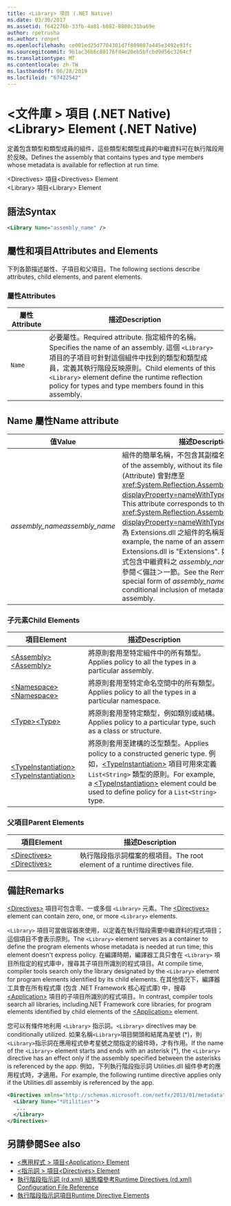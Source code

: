 ```yaml
---
title: <Library> 項目 (.NET Native)
ms.date: 03/30/2017
ms.assetid: f642276b-33fb-4a81-b882-8808c31ba69e
author: rpetrusha
ms.author: ronpet
ms.openlocfilehash: ce001ed25d7704301d7f809887a445e3492e93fc
ms.sourcegitcommit: 9b1ac36b6c80176fd4e20eb5bfcbd9d56c3264cf
ms.translationtype: MT
ms.contentlocale: zh-TW
ms.lasthandoff: 06/28/2019
ms.locfileid: "67422542"
---
```

# <a name="library-element-net-native"></a><span data-ttu-id="813da-102">\<文件庫 > 項目 (.NET Native)</span><span class="sxs-lookup"><span data-stu-id="813da-102">\<Library> Element (.NET Native)</span></span>
<span data-ttu-id="813da-103">定義包含類型和類型成員的組件，這些類型和類型成員的中繼資料可在執行階段用於反映。</span><span class="sxs-lookup"><span data-stu-id="813da-103">Defines the assembly that contains types and type members whose metadata is available for reflection at run time.</span></span>  
  
 <span data-ttu-id="813da-104">\<Directives> 項目</span><span class="sxs-lookup"><span data-stu-id="813da-104">\<Directives> Element</span></span>  
<span data-ttu-id="813da-105">\<Library> 項目</span><span class="sxs-lookup"><span data-stu-id="813da-105">\<Library> Element</span></span>  
  
## <a name="syntax"></a><span data-ttu-id="813da-106">語法</span><span class="sxs-lookup"><span data-stu-id="813da-106">Syntax</span></span>  
  
```xml  
<Library Name="assembly_name" />  
```  
  
## <a name="attributes-and-elements"></a><span data-ttu-id="813da-107">屬性和項目</span><span class="sxs-lookup"><span data-stu-id="813da-107">Attributes and Elements</span></span>  
 <span data-ttu-id="813da-108">下列各節描述屬性、子項目和父項目。</span><span class="sxs-lookup"><span data-stu-id="813da-108">The following sections describe attributes, child elements, and parent elements.</span></span>  
  
### <a name="attributes"></a><span data-ttu-id="813da-109">屬性</span><span class="sxs-lookup"><span data-stu-id="813da-109">Attributes</span></span>  
  
|<span data-ttu-id="813da-110">屬性</span><span class="sxs-lookup"><span data-stu-id="813da-110">Attribute</span></span>|<span data-ttu-id="813da-111">描述</span><span class="sxs-lookup"><span data-stu-id="813da-111">Description</span></span>|  
|---------------|-----------------|  
|`Name`|<span data-ttu-id="813da-112">必要屬性。</span><span class="sxs-lookup"><span data-stu-id="813da-112">Required attribute.</span></span> <span data-ttu-id="813da-113">指定組件的名稱。</span><span class="sxs-lookup"><span data-stu-id="813da-113">Specifies the name of an assembly.</span></span> <span data-ttu-id="813da-114">這個 `<Library>` 項目的子項目可針對這個組件中找到的類型和類型成員，定義其執行階段反映原則。</span><span class="sxs-lookup"><span data-stu-id="813da-114">Child elements of this `<Library>` element define the runtime reflection policy for types and type members found in this assembly.</span></span>|  
  
## <a name="name-attribute"></a><span data-ttu-id="813da-115">Name 屬性</span><span class="sxs-lookup"><span data-stu-id="813da-115">Name attribute</span></span>  
  
|<span data-ttu-id="813da-116">值</span><span class="sxs-lookup"><span data-stu-id="813da-116">Value</span></span>|<span data-ttu-id="813da-117">描述</span><span class="sxs-lookup"><span data-stu-id="813da-117">Description</span></span>|  
|-----------|-----------------|  
|<span data-ttu-id="813da-118">*assembly_name*</span><span class="sxs-lookup"><span data-stu-id="813da-118">*assembly_name*</span></span>|<span data-ttu-id="813da-119">組件的簡單名稱，不包含其副檔名。</span><span class="sxs-lookup"><span data-stu-id="813da-119">The simple name of the assembly, without its file extension.</span></span> <span data-ttu-id="813da-120">這個屬性 (Attribute) 會對應至 <xref:System.Reflection.AssemblyName.Name%2A?displayProperty=nameWithType> 屬性 (Property)。</span><span class="sxs-lookup"><span data-stu-id="813da-120">This attribute corresponds to the <xref:System.Reflection.AssemblyName.Name%2A?displayProperty=nameWithType> property.</span></span> <span data-ttu-id="813da-121">例如，名為 Extensions.dll 之組件的名稱是 "Extensions"。</span><span class="sxs-lookup"><span data-stu-id="813da-121">For example, the name of an assembly named Extensions.dll is "Extensions".</span></span> <span data-ttu-id="813da-122">如需支援從組件條件式包含中繼資料之 *assembly_name* 的特殊格式，請參閱＜備註＞一節。</span><span class="sxs-lookup"><span data-stu-id="813da-122">See the Remarks section for a special form of *assembly_name* that supports conditional inclusion of metadata from the assembly.</span></span>|  
  
### <a name="child-elements"></a><span data-ttu-id="813da-123">子元素</span><span class="sxs-lookup"><span data-stu-id="813da-123">Child Elements</span></span>  
  
|<span data-ttu-id="813da-124">項目</span><span class="sxs-lookup"><span data-stu-id="813da-124">Element</span></span>|<span data-ttu-id="813da-125">描述</span><span class="sxs-lookup"><span data-stu-id="813da-125">Description</span></span>|  
|-------------|-----------------|  
|[<span data-ttu-id="813da-126">\<Assembly></span><span class="sxs-lookup"><span data-stu-id="813da-126">\<Assembly></span></span>](../../../docs/framework/net-native/assembly-element-net-native.md)|<span data-ttu-id="813da-127">將原則套用至特定組件中的所有類型。</span><span class="sxs-lookup"><span data-stu-id="813da-127">Applies policy to all the types in a particular assembly.</span></span>|  
|[<span data-ttu-id="813da-128">\<Namespace></span><span class="sxs-lookup"><span data-stu-id="813da-128">\<Namespace></span></span>](../../../docs/framework/net-native/namespace-element-net-native.md)|<span data-ttu-id="813da-129">將原則套用至特定命名空間中的所有類型。</span><span class="sxs-lookup"><span data-stu-id="813da-129">Applies policy to all the types in a particular namespace.</span></span>|  
|[<span data-ttu-id="813da-130">\<Type></span><span class="sxs-lookup"><span data-stu-id="813da-130">\<Type></span></span>](../../../docs/framework/net-native/type-element-net-native.md)|<span data-ttu-id="813da-131">將原則套用至特定類型，例如類別或結構。</span><span class="sxs-lookup"><span data-stu-id="813da-131">Applies policy to a particular type, such as a class or structure.</span></span>|  
|[<span data-ttu-id="813da-132">\<TypeInstantiation></span><span class="sxs-lookup"><span data-stu-id="813da-132">\<TypeInstantiation></span></span>](../../../docs/framework/net-native/typeinstantiation-element-net-native.md)|<span data-ttu-id="813da-133">將原則套用至建構的泛型類型。</span><span class="sxs-lookup"><span data-stu-id="813da-133">Applies policy to a constructed generic type.</span></span> <span data-ttu-id="813da-134">例如，[\<TypeInstantiation>](../../../docs/framework/net-native/typeinstantiation-element-net-native.md) 項目可用來定義 `List<String>` 類型的原則。</span><span class="sxs-lookup"><span data-stu-id="813da-134">For example, a [\<TypeInstantiation>](../../../docs/framework/net-native/typeinstantiation-element-net-native.md) element could be used to define policy for a `List<String>` type.</span></span>|  
  
### <a name="parent-elements"></a><span data-ttu-id="813da-135">父項目</span><span class="sxs-lookup"><span data-stu-id="813da-135">Parent Elements</span></span>  
  
|<span data-ttu-id="813da-136">項目</span><span class="sxs-lookup"><span data-stu-id="813da-136">Element</span></span>|<span data-ttu-id="813da-137">描述</span><span class="sxs-lookup"><span data-stu-id="813da-137">Description</span></span>|  
|-------------|-----------------|  
|[<span data-ttu-id="813da-138">\<Directives></span><span class="sxs-lookup"><span data-stu-id="813da-138">\<Directives></span></span>](../../../docs/framework/net-native/directives-element-net-native.md)|<span data-ttu-id="813da-139">執行階段指示詞檔案的根項目。</span><span class="sxs-lookup"><span data-stu-id="813da-139">The root element of a runtime directives file.</span></span>|  
  
## <a name="remarks"></a><span data-ttu-id="813da-140">備註</span><span class="sxs-lookup"><span data-stu-id="813da-140">Remarks</span></span>  
 <span data-ttu-id="813da-141">[\<Directives>](../../../docs/framework/net-native/directives-element-net-native.md) 項目可包含零、一或多個 `<Library>` 元素。</span><span class="sxs-lookup"><span data-stu-id="813da-141">The [\<Directives>](../../../docs/framework/net-native/directives-element-net-native.md) element can contain zero, one, or more `<Library>` elements.</span></span>  
  
 <span data-ttu-id="813da-142">`<Library>` 項目可當做容器來使用，以定義在執行階段需要中繼資料的程式項目；這個項目不會表示原則。</span><span class="sxs-lookup"><span data-stu-id="813da-142">The `<Library>` element serves as a container to define the program elements whose metadata is needed at run time; this element doesn't express policy.</span></span> <span data-ttu-id="813da-143">在編譯時期，編譯器工具只會在 `<Library>` 項目所指定的程式庫中，搜尋其子項目所識別的程式項目。</span><span class="sxs-lookup"><span data-stu-id="813da-143">At compile time, compiler tools search only the library designated by the `<Library>` element for program elements identified by its child elements.</span></span> <span data-ttu-id="813da-144">在其他情況下，編譯器工具會在所有程式庫 (包含 .NET Framework 核心程式庫) 中，搜尋 [\<Application>](../../../docs/framework/net-native/application-element-net-native.md) 項目的子項目所識別的程式項目。</span><span class="sxs-lookup"><span data-stu-id="813da-144">In contrast, compiler tools search all libraries, including.NET Framework core libraries, for program elements identified by child elements of the [\<Application>](../../../docs/framework/net-native/application-element-net-native.md) element.</span></span>  
  
 <span data-ttu-id="813da-145">您可以有條件地利用 `<Library>` 指示詞。</span><span class="sxs-lookup"><span data-stu-id="813da-145">`<Library>` directives may be conditionally utilized.</span></span> <span data-ttu-id="813da-146">如果名稱`<Library>`項目開頭和結尾為星號 (\*)，則`<Library>`指示詞在應用程式參考星號之間指定的組件時，才有作用。</span><span class="sxs-lookup"><span data-stu-id="813da-146">If the name of the `<Library>` element starts and ends with an asterisk (\*), the `<Library>` directive has an effect only if the assembly specified between the asterisks is referenced by the app.</span></span> <span data-ttu-id="813da-147">例如，下列執行階段指示詞 Utilities.dll 組件參考的應用程式時，才適用。</span><span class="sxs-lookup"><span data-stu-id="813da-147">For example, the following runtime directive applies only if the Utilities.dll assembly is referenced by the app.</span></span>  
  
```xml  
<Directives xmlns="http://schemas.microsoft.com/netfx/2013/01/metadata">  
  <Library Name="*Utilities*">  
   ...  
  </Library>  
</Directives>  
```  
  
## <a name="see-also"></a><span data-ttu-id="813da-148">另請參閱</span><span class="sxs-lookup"><span data-stu-id="813da-148">See also</span></span>

- [<span data-ttu-id="813da-149">\<應用程式 > 項目</span><span class="sxs-lookup"><span data-stu-id="813da-149">\<Application> Element</span></span>](../../../docs/framework/net-native/application-element-net-native.md)
- [<span data-ttu-id="813da-150">\<指示詞 > 項目</span><span class="sxs-lookup"><span data-stu-id="813da-150">\<Directives> Element</span></span>](../../../docs/framework/net-native/directives-element-net-native.md)
- [<span data-ttu-id="813da-151">執行階段指示詞 (rd.xml) 組態檔參考</span><span class="sxs-lookup"><span data-stu-id="813da-151">Runtime Directives (rd.xml) Configuration File Reference</span></span>](../../../docs/framework/net-native/runtime-directives-rd-xml-configuration-file-reference.md)
- [<span data-ttu-id="813da-152">執行階段指示詞項目</span><span class="sxs-lookup"><span data-stu-id="813da-152">Runtime Directive Elements</span></span>](../../../docs/framework/net-native/runtime-directive-elements.md)
